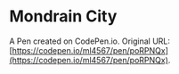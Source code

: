 # Mondrain City

A Pen created on CodePen.io. Original URL: [https://codepen.io/ml4567/pen/poRPNQx](https://codepen.io/ml4567/pen/poRPNQx).


